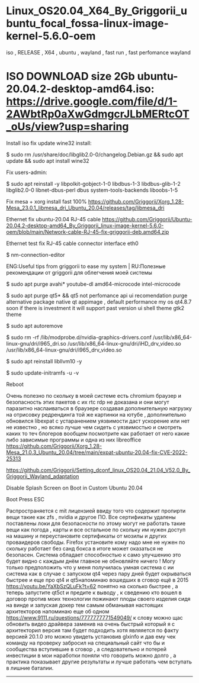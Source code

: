 # Linux_OS20.04_X64_By_Griggorii_ubuntu_focal_fossa-linux-image-kernel-5.6.0-oem
iso , RELEASE , X64 , ubuntu , wayland , fast run , fast perfomance wayland

# ISO DOWNLOAD size 2Gb ubuntu-20.04.2-desktop-amd64.iso: https://drive.google.com/file/d/1-2AWbtRp0aXwGdmgcrJLbMERtcOT_oUs/view?usp=sharing
Install iso fix update wine32 install: 

$ sudo rm /usr/share/doc/libglib2.0-0/changelog.Debian.gz && sudo apt update && sudo apt install wine32

Fix users-admin:

$ sudo apt reinstall -y libpolkit-gobject-1-0 libdbus-1-3 libdbus-glib-1-2 libglib2.0-0 libnet-dbus-perl dbus system-tools-backends liboobs-1-5

Fix mesa + xorg install fast 100% https://github.com/Griggorii/Xorg_1.28-Mesa_23.0.1_libmesa_dri_Ubuntu_20.04/releases/tag/libmesa_dri

Ethernet fix ubuntu-20.04 RJ-45 cable https://github.com/Griggorii/Ubuntu-20.04.2-desktop-amd64_By_Griggorii_linux-image-kernel-5.6.0-oem/blob/main/Network-cable-RJ-45-fix-griggorii-deb.amd64.zip

Ethernet test fix RJ-45 cable connector interface eth0

$ nm-connection-editor

ENG:Useful tips from griggorii to ease my system  | RU:Полезные рекомендации от griggorii для облегчения моей системы  

$ sudo apt purge avahi* youtube-dl amd64-microcode intel-microcode

$ sudo apt purge qt5* && qt5 not perfomance api ui recomendation purge alternative package native qt appimage , default performance my os qt4.8.7 soon if there is investment it will support past version ui shell theme gtk2 theme

$ sudo apt autoremove

$ sudo rm -rf /lib/modprobe.d/nvidia-graphics-drivers.conf /usr/lib/x86_64-linux-gnu/dri/i965_dri.so /usr/lib/x86_64-linux-gnu/dri/iHD_drv_video.so /usr/lib/x86_64-linux-gnu/dri/i965_drv_video.so

$ sudo apt reinstall libllvm10 -y

$ sudo update-initramfs -u -v

Reboot

Очень полезно по скольку в моей системе есть chromium браузер и безопасность этих пакетов с их rtc rdp не доказана и они могут паразитно наслаиваться в браузере создавая дополнительную нагрузку на отрисовку редрендинга той же картинки на ютубе , дополнительно обновился libexpat с устаранением уязвимости даст ускорение или нет не известно , но всяко лучше чем сидеть с уязвимостью и смотреть каких то теч блогеров вообщем посмотрите как работает от него какие либо зависимые программы и одна из них libreoffice https://github.com/Griggorii/Xorg_1.28-Mesa_21.0.3_Ubuntu_20.04/tree/main/expat-ubuntu-20.04-fix-CVE-2022-25313

https://github.com/Griggorii/Setting_dconf_linux_OS20.04_21.04_V52.0_By_Griggorii_Wayland_adaptation

Disable Splash Screen on Boot in Custom Ubuntu 20.04

Boot Press ESC

Распространяется с mit лицензией ввиду того что содержит пропирти вещи такие как zfs , nvidia и другое ПО. Все сертификаты удалены поставлены локи для безопасности по этому могут не работать такие вещи как погода , карты и все остальное по скольку им нужен доступ на машину и переустановите сертификаты от мозилы и других проваидеров свободы. Firefox установите кому надо мне не нужен по скольку работает без санд бокса в итоге может оказаться не безопасен. Система обладает способностью к само улучшению это будет видно с каждым днём главное не обновляйте ничего ! Могу только предположить что у меня получилась умная система с ии система как в случае с запуском qt4 через пару дней будет окрываться быстрее и еще про qt4 и qt5напоминаю вошедших в сговор ещё в 2015 https://youtu.be/YaXbSzQLuFk?t=62 понятно на сколько быстрее , а теперь запустите qt5ct и предите к выводу , к сведению кто вошел в договор против моих технологии пожинают плоды своего изделия сидя на винде и запуская докер тем самым обманывая настоящих архитекторов напоминаю еще об одном https://www.9111.ru/questions/7777777771549049/ к слову можно щас обновить видео драйвера заменив на очень быстрый который я с архитекторил версия там будет подходить хотя являяется по факту версией 20.1.0 это можно увидеть установив glxinfo и дав ему чек команду на проверку забросил на специальный сайт что бы и сообщества вступившие в сговор , а следовательно и потерей инвестиции в мои наработки поняли что говорить можно долго , а практика показывает другие результаты и лучше работать чем вступать в лишние баталии.
_________________________________________________________________________________________________________________________________________________________________
